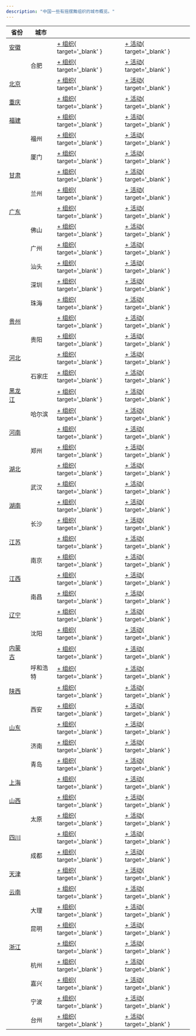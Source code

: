 ```yaml
---
description: "中国一些有摇摆舞组织的城市概览。"
---
```


| 省份 | 城市 | | |
| --- | --- | --- | --- |
| [安徽](index.md#anhui) | | [+ 组织](https://github.com/swingdance/orgs/issues/new?assignees=&labels=add+org&projects=&template=02-add_entity.yml&title=%5Bcn%5D%20%3CName%3E&region=cn&province=Anhui&city=){ target='_blank' } | [+ 活动](https://github.com/swingdance/events/issues/new?assignees=&labels=add+event&projects=&template=02-add_entity.yml&title=%5B2024%2Fcn%5D%20%3CName%3E&region=cn&province=Anhui&city=&org_id=&date_starts=2024-&date_ends=2024-){ target='_blank' } |
| | 合肥 | [+ 组织](https://github.com/swingdance/orgs/issues/new?assignees=&labels=add+org&projects=&template=02-add_entity.yml&title=%5Bcn%5D%20%3CName%3E&region=cn&province=Anhui&city=Hefei){ target='_blank' } | [+ 活动](https://github.com/swingdance/events/issues/new?assignees=&labels=add+event&projects=&template=02-add_entity.yml&title=%5B2024%2Fcn%5D%20%3CName%3E&region=cn&province=Anhui&city=Hefei&org_id=&date_starts=2024-&date_ends=2024-){ target='_blank' } |
| [北京](index.md#beijing) | | [+ 组织](https://github.com/swingdance/orgs/issues/new?assignees=&labels=add+org&projects=&template=02-add_entity.yml&title=%5Bcn%5D%20%3CName%3E&region=cn&province=Beijing&city=Beijing){ target='_blank' } | [+ 活动](https://github.com/swingdance/events/issues/new?assignees=&labels=add+event&projects=&template=02-add_entity.yml&title=%5B2024%2Fcn%5D%20%3CName%3E&region=cn&province=Beijing&city=Beijing&org_id=&date_starts=2024-&date_ends=2024-){ target='_blank' } |
| [重庆](index.md#chongqing) | | [+ 组织](https://github.com/swingdance/orgs/issues/new?assignees=&labels=add+org&projects=&template=02-add_entity.yml&title=%5Bcn%5D%20%3CName%3E&region=cn&province=Chongqing&city=Chongqing){ target='_blank' } | [+ 活动](https://github.com/swingdance/events/issues/new?assignees=&labels=add+event&projects=&template=02-add_entity.yml&title=%5B2024%2Fcn%5D%20%3CName%3E&region=cn&province=Chongqing&city=Chongqing&org_id=&date_starts=2024-&date_ends=2024-){ target='_blank' } |
| [福建](index.md#fujian) | | [+ 组织](https://github.com/swingdance/orgs/issues/new?assignees=&labels=add+org&projects=&template=02-add_entity.yml&title=%5Bcn%5D%20%3CName%3E&region=cn&province=Fujian&city=){ target='_blank' } | [+ 活动](https://github.com/swingdance/events/issues/new?assignees=&labels=add+event&projects=&template=02-add_entity.yml&title=%5B2024%2Fcn%5D%20%3CName%3E&region=cn&province=Fujian&city=&org_id=&date_starts=2024-&date_ends=2024-){ target='_blank' } |
| | 福州 | [+ 组织](https://github.com/swingdance/orgs/issues/new?assignees=&labels=add+org&projects=&template=02-add_entity.yml&title=%5Bcn%5D%20%3CName%3E&region=cn&province=Fujian&city=Fuzhou){ target='_blank' } | [+ 活动](https://github.com/swingdance/events/issues/new?assignees=&labels=add+event&projects=&template=02-add_entity.yml&title=%5B2024%2Fcn%5D%20%3CName%3E&region=cn&province=Fujian&city=Fuzhou&org_id=&date_starts=2024-&date_ends=2024-){ target='_blank' } |
| | 厦门 | [+ 组织](https://github.com/swingdance/orgs/issues/new?assignees=&labels=add+org&projects=&template=02-add_entity.yml&title=%5Bcn%5D%20%3CName%3E&region=cn&province=Fujian&city=Xiamen){ target='_blank' } | [+ 活动](https://github.com/swingdance/events/issues/new?assignees=&labels=add+event&projects=&template=02-add_entity.yml&title=%5B2024%2Fcn%5D%20%3CName%3E&region=cn&province=Fujian&city=Xiamen&org_id=&date_starts=2024-&date_ends=2024-){ target='_blank' } |
| [甘肃](index.md#gansu) | | [+ 组织](https://github.com/swingdance/orgs/issues/new?assignees=&labels=add+org&projects=&template=02-add_entity.yml&title=%5Bcn%5D%20%3CName%3E&region=cn&province=Gansu&city=){ target='_blank' } | [+ 活动](https://github.com/swingdance/events/issues/new?assignees=&labels=add+event&projects=&template=02-add_entity.yml&title=%5B2024%2Fcn%5D%20%3CName%3E&region=cn&province=Gansu&city=&org_id=&date_starts=2024-&date_ends=2024-){ target='_blank' } |
| | 兰州 | [+ 组织](https://github.com/swingdance/orgs/issues/new?assignees=&labels=add+org&projects=&template=02-add_entity.yml&title=%5Bcn%5D%20%3CName%3E&region=cn&province=Gansu&city=Lanzhou){ target='_blank' } | [+ 活动](https://github.com/swingdance/events/issues/new?assignees=&labels=add+event&projects=&template=02-add_entity.yml&title=%5B2024%2Fcn%5D%20%3CName%3E&region=cn&province=Gansu&city=Lanzhou&org_id=&date_starts=2024-&date_ends=2024-){ target='_blank' } |
| [广东](index.md#guangdong) | | [+ 组织](https://github.com/swingdance/orgs/issues/new?assignees=&labels=add+org&projects=&template=02-add_entity.yml&title=%5Bcn%5D%20%3CName%3E&region=cn&province=Guangdong&city=){ target='_blank' } | [+ 活动](https://github.com/swingdance/events/issues/new?assignees=&labels=add+event&projects=&template=02-add_entity.yml&title=%5B2024%2Fcn%5D%20%3CName%3E&region=cn&province=Guangdong&city=&org_id=&date_starts=2024-&date_ends=2024-){ target='_blank' } |
| | 佛山 | [+ 组织](https://github.com/swingdance/orgs/issues/new?assignees=&labels=add+org&projects=&template=02-add_entity.yml&title=%5Bcn%5D%20%3CName%3E&region=cn&province=Guangdong&city=Foshan){ target='_blank' } | [+ 活动](https://github.com/swingdance/events/issues/new?assignees=&labels=add+event&projects=&template=02-add_entity.yml&title=%5B2024%2Fcn%5D%20%3CName%3E&region=cn&province=Guangdong&city=Foshan&org_id=&date_starts=2024-&date_ends=2024-){ target='_blank' } |
| | 广州 | [+ 组织](https://github.com/swingdance/orgs/issues/new?assignees=&labels=add+org&projects=&template=02-add_entity.yml&title=%5Bcn%5D%20%3CName%3E&region=cn&province=Guangdong&city=Guangzhou){ target='_blank' } | [+ 活动](https://github.com/swingdance/events/issues/new?assignees=&labels=add+event&projects=&template=02-add_entity.yml&title=%5B2024%2Fcn%5D%20%3CName%3E&region=cn&province=Guangdong&city=Guangzhou&org_id=&date_starts=2024-&date_ends=2024-){ target='_blank' } |
| | 汕头 | [+ 组织](https://github.com/swingdance/orgs/issues/new?assignees=&labels=add+org&projects=&template=02-add_entity.yml&title=%5Bcn%5D%20%3CName%3E&region=cn&province=Guangdong&city=Shantou){ target='_blank' } | [+ 活动](https://github.com/swingdance/events/issues/new?assignees=&labels=add+event&projects=&template=02-add_entity.yml&title=%5B2024%2Fcn%5D%20%3CName%3E&region=cn&province=Guangdong&city=Shantou&org_id=&date_starts=2024-&date_ends=2024-){ target='_blank' } |
| | 深圳 | [+ 组织](https://github.com/swingdance/orgs/issues/new?assignees=&labels=add+org&projects=&template=02-add_entity.yml&title=%5Bcn%5D%20%3CName%3E&region=cn&province=Guangdong&city=Shenzhen){ target='_blank' } | [+ 活动](https://github.com/swingdance/events/issues/new?assignees=&labels=add+event&projects=&template=02-add_entity.yml&title=%5B2024%2Fcn%5D%20%3CName%3E&region=cn&province=Guangdong&city=Shenzhen&org_id=&date_starts=2024-&date_ends=2024-){ target='_blank' } |
| | 珠海 | [+ 组织](https://github.com/swingdance/orgs/issues/new?assignees=&labels=add+org&projects=&template=02-add_entity.yml&title=%5Bcn%5D%20%3CName%3E&region=cn&province=Guangdong&city=Zhuhai){ target='_blank' } | [+ 活动](https://github.com/swingdance/events/issues/new?assignees=&labels=add+event&projects=&template=02-add_entity.yml&title=%5B2024%2Fcn%5D%20%3CName%3E&region=cn&province=Guangdong&city=Zhuhai&org_id=&date_starts=2024-&date_ends=2024-){ target='_blank' } |
| [贵州](index.md#guizhou) | | [+ 组织](https://github.com/swingdance/orgs/issues/new?assignees=&labels=add+org&projects=&template=02-add_entity.yml&title=%5Bcn%5D%20%3CName%3E&region=cn&province=Guizhou&city=){ target='_blank' } | [+ 活动](https://github.com/swingdance/events/issues/new?assignees=&labels=add+event&projects=&template=02-add_entity.yml&title=%5B2024%2Fcn%5D%20%3CName%3E&region=cn&province=Guizhou&city=&org_id=&date_starts=2024-&date_ends=2024-){ target='_blank' } |
| | 贵阳 | [+ 组织](https://github.com/swingdance/orgs/issues/new?assignees=&labels=add+org&projects=&template=02-add_entity.yml&title=%5Bcn%5D%20%3CName%3E&region=cn&province=Guizhou&city=Guiyang){ target='_blank' } | [+ 活动](https://github.com/swingdance/events/issues/new?assignees=&labels=add+event&projects=&template=02-add_entity.yml&title=%5B2024%2Fcn%5D%20%3CName%3E&region=cn&province=Guizhou&city=Guiyang&org_id=&date_starts=2024-&date_ends=2024-){ target='_blank' } |
| [河北](index.md#hebei) | | [+ 组织](https://github.com/swingdance/orgs/issues/new?assignees=&labels=add+org&projects=&template=02-add_entity.yml&title=%5Bcn%5D%20%3CName%3E&region=cn&province=Hebei&city=){ target='_blank' } | [+ 活动](https://github.com/swingdance/events/issues/new?assignees=&labels=add+event&projects=&template=02-add_entity.yml&title=%5B2024%2Fcn%5D%20%3CName%3E&region=cn&province=Hebei&city=&org_id=&date_starts=2024-&date_ends=2024-){ target='_blank' } |
| | 石家庄 | [+ 组织](https://github.com/swingdance/orgs/issues/new?assignees=&labels=add+org&projects=&template=02-add_entity.yml&title=%5Bcn%5D%20%3CName%3E&region=cn&province=Hebei&city=Shijiazhuang){ target='_blank' } | [+ 活动](https://github.com/swingdance/events/issues/new?assignees=&labels=add+event&projects=&template=02-add_entity.yml&title=%5B2024%2Fcn%5D%20%3CName%3E&region=cn&province=Hebei&city=Shijiazhuang&org_id=&date_starts=2024-&date_ends=2024-){ target='_blank' } |
| [黑龙江](index.md#heilongjiang) | | [+ 组织](https://github.com/swingdance/orgs/issues/new?assignees=&labels=add+org&projects=&template=02-add_entity.yml&title=%5Bcn%5D%20%3CName%3E&region=cn&province=Heilongjiang&city=){ target='_blank' } | [+ 活动](https://github.com/swingdance/events/issues/new?assignees=&labels=add+event&projects=&template=02-add_entity.yml&title=%5B2024%2Fcn%5D%20%3CName%3E&region=cn&province=Heilongjiang&city=&org_id=&date_starts=2024-&date_ends=2024-){ target='_blank' } |
| | 哈尔滨 | [+ 组织](https://github.com/swingdance/orgs/issues/new?assignees=&labels=add+org&projects=&template=02-add_entity.yml&title=%5Bcn%5D%20%3CName%3E&region=cn&province=Heilongjiang&city=Harbin){ target='_blank' } | [+ 活动](https://github.com/swingdance/events/issues/new?assignees=&labels=add+event&projects=&template=02-add_entity.yml&title=%5B2024%2Fcn%5D%20%3CName%3E&region=cn&province=Heilongjiang&city=Harbin&org_id=&date_starts=2024-&date_ends=2024-){ target='_blank' } |
| [河南](index.md#henan) | | [+ 组织](https://github.com/swingdance/orgs/issues/new?assignees=&labels=add+org&projects=&template=02-add_entity.yml&title=%5Bcn%5D%20%3CName%3E&region=cn&province=Henan&city=){ target='_blank' } | [+ 活动](https://github.com/swingdance/events/issues/new?assignees=&labels=add+event&projects=&template=02-add_entity.yml&title=%5B2024%2Fcn%5D%20%3CName%3E&region=cn&province=Henan&city=&org_id=&date_starts=2024-&date_ends=2024-){ target='_blank' } |
| | 郑州 | [+ 组织](https://github.com/swingdance/orgs/issues/new?assignees=&labels=add+org&projects=&template=02-add_entity.yml&title=%5Bcn%5D%20%3CName%3E&region=cn&province=Henan&city=Zhengzhou){ target='_blank' } | [+ 活动](https://github.com/swingdance/events/issues/new?assignees=&labels=add+event&projects=&template=02-add_entity.yml&title=%5B2024%2Fcn%5D%20%3CName%3E&region=cn&province=Henan&city=Zhengzhou&org_id=&date_starts=2024-&date_ends=2024-){ target='_blank' } |
| [湖北](index.md#hubei) | | [+ 组织](https://github.com/swingdance/orgs/issues/new?assignees=&labels=add+org&projects=&template=02-add_entity.yml&title=%5Bcn%5D%20%3CName%3E&region=cn&province=Hubei&city=){ target='_blank' } | [+ 活动](https://github.com/swingdance/events/issues/new?assignees=&labels=add+event&projects=&template=02-add_entity.yml&title=%5B2024%2Fcn%5D%20%3CName%3E&region=cn&province=Hubei&city=&org_id=&date_starts=2024-&date_ends=2024-){ target='_blank' } |
| | 武汉 | [+ 组织](https://github.com/swingdance/orgs/issues/new?assignees=&labels=add+org&projects=&template=02-add_entity.yml&title=%5Bcn%5D%20%3CName%3E&region=cn&province=Hubei&city=Wuhan){ target='_blank' } | [+ 活动](https://github.com/swingdance/events/issues/new?assignees=&labels=add+event&projects=&template=02-add_entity.yml&title=%5B2024%2Fcn%5D%20%3CName%3E&region=cn&province=Hubei&city=Wuhan&org_id=&date_starts=2024-&date_ends=2024-){ target='_blank' } |
| [湖南](index.md#hunan) | | [+ 组织](https://github.com/swingdance/orgs/issues/new?assignees=&labels=add+org&projects=&template=02-add_entity.yml&title=%5Bcn%5D%20%3CName%3E&region=cn&province=Hunan&city=){ target='_blank' } | [+ 活动](https://github.com/swingdance/events/issues/new?assignees=&labels=add+event&projects=&template=02-add_entity.yml&title=%5B2024%2Fcn%5D%20%3CName%3E&region=cn&province=Hunan&city=&org_id=&date_starts=2024-&date_ends=2024-){ target='_blank' } |
| | 长沙 | [+ 组织](https://github.com/swingdance/orgs/issues/new?assignees=&labels=add+org&projects=&template=02-add_entity.yml&title=%5Bcn%5D%20%3CName%3E&region=cn&province=Hunan&city=Changsha){ target='_blank' } | [+ 活动](https://github.com/swingdance/events/issues/new?assignees=&labels=add+event&projects=&template=02-add_entity.yml&title=%5B2024%2Fcn%5D%20%3CName%3E&region=cn&province=Hunan&city=Changsha&org_id=&date_starts=2024-&date_ends=2024-){ target='_blank' } |
| [江苏](index.md#jiangsu) | | [+ 组织](https://github.com/swingdance/orgs/issues/new?assignees=&labels=add+org&projects=&template=02-add_entity.yml&title=%5Bcn%5D%20%3CName%3E&region=cn&province=Jiangsu&city=){ target='_blank' } | [+ 活动](https://github.com/swingdance/events/issues/new?assignees=&labels=add+event&projects=&template=02-add_entity.yml&title=%5B2024%2Fcn%5D%20%3CName%3E&region=cn&province=Jiangsu&city=&org_id=&date_starts=2024-&date_ends=2024-){ target='_blank' } |
| | 南京 | [+ 组织](https://github.com/swingdance/orgs/issues/new?assignees=&labels=add+org&projects=&template=02-add_entity.yml&title=%5Bcn%5D%20%3CName%3E&region=cn&province=Jiangsu&city=Nanjing){ target='_blank' } | [+ 活动](https://github.com/swingdance/events/issues/new?assignees=&labels=add+event&projects=&template=02-add_entity.yml&title=%5B2024%2Fcn%5D%20%3CName%3E&region=cn&province=Jiangsu&city=Nanjing&org_id=&date_starts=2024-&date_ends=2024-){ target='_blank' } |
| [江西](index.md#jiangxi) | | [+ 组织](https://github.com/swingdance/orgs/issues/new?assignees=&labels=add+org&projects=&template=02-add_entity.yml&title=%5Bcn%5D%20%3CName%3E&region=cn&province=Jiangxi&city=){ target='_blank' } | [+ 活动](https://github.com/swingdance/events/issues/new?assignees=&labels=add+event&projects=&template=02-add_entity.yml&title=%5B2024%2Fcn%5D%20%3CName%3E&region=cn&province=Jiangxi&city=&org_id=&date_starts=2024-&date_ends=2024-){ target='_blank' } |
| | 南昌 | [+ 组织](https://github.com/swingdance/orgs/issues/new?assignees=&labels=add+org&projects=&template=02-add_entity.yml&title=%5Bcn%5D%20%3CName%3E&region=cn&province=Jiangxi&city=Nanchang){ target='_blank' } | [+ 活动](https://github.com/swingdance/events/issues/new?assignees=&labels=add+event&projects=&template=02-add_entity.yml&title=%5B2024%2Fcn%5D%20%3CName%3E&region=cn&province=Jiangxi&city=Nanchang&org_id=&date_starts=2024-&date_ends=2024-){ target='_blank' } |
| [辽宁](index.md#liaoning) | | [+ 组织](https://github.com/swingdance/orgs/issues/new?assignees=&labels=add+org&projects=&template=02-add_entity.yml&title=%5Bcn%5D%20%3CName%3E&region=cn&province=Liaoning&city=){ target='_blank' } | [+ 活动](https://github.com/swingdance/events/issues/new?assignees=&labels=add+event&projects=&template=02-add_entity.yml&title=%5B2024%2Fcn%5D%20%3CName%3E&region=cn&province=Liaoning&city=&org_id=&date_starts=2024-&date_ends=2024-){ target='_blank' } |
| | 沈阳 | [+ 组织](https://github.com/swingdance/orgs/issues/new?assignees=&labels=add+org&projects=&template=02-add_entity.yml&title=%5Bcn%5D%20%3CName%3E&region=cn&province=Liaoning&city=Shenyang){ target='_blank' } | [+ 活动](https://github.com/swingdance/events/issues/new?assignees=&labels=add+event&projects=&template=02-add_entity.yml&title=%5B2024%2Fcn%5D%20%3CName%3E&region=cn&province=Liaoning&city=Shenyang&org_id=&date_starts=2024-&date_ends=2024-){ target='_blank' } |
| [内蒙古](index.md#neimenggu) | | [+ 组织](https://github.com/swingdance/orgs/issues/new?assignees=&labels=add+org&projects=&template=02-add_entity.yml&title=%5Bcn%5D%20%3CName%3E&region=cn&province=Neimenggu&city=){ target='_blank' } | [+ 活动](https://github.com/swingdance/events/issues/new?assignees=&labels=add+event&projects=&template=02-add_entity.yml&title=%5B2024%2Fcn%5D%20%3CName%3E&region=cn&province=Neimenggu&city=&org_id=&date_starts=2024-&date_ends=2024-){ target='_blank' } |
| | 呼和浩特 | [+ 组织](https://github.com/swingdance/orgs/issues/new?assignees=&labels=add+org&projects=&template=02-add_entity.yml&title=%5Bcn%5D%20%3CName%3E&region=cn&province=Neimenggu&city=Hohhot){ target='_blank' } | [+ 活动](https://github.com/swingdance/events/issues/new?assignees=&labels=add+event&projects=&template=02-add_entity.yml&title=%5B2024%2Fcn%5D%20%3CName%3E&region=cn&province=Neimenggu&city=Hohhot&org_id=&date_starts=2024-&date_ends=2024-){ target='_blank' } |
| [陕西](index.md#shaanxi) | | [+ 组织](https://github.com/swingdance/orgs/issues/new?assignees=&labels=add+org&projects=&template=02-add_entity.yml&title=%5Bcn%5D%20%3CName%3E&region=cn&province=Shaanxi&city=){ target='_blank' } | [+ 活动](https://github.com/swingdance/events/issues/new?assignees=&labels=add+event&projects=&template=02-add_entity.yml&title=%5B2024%2Fcn%5D%20%3CName%3E&region=cn&province=Shaanxi&city=&org_id=&date_starts=2024-&date_ends=2024-){ target='_blank' } |
| | 西安 | [+ 组织](https://github.com/swingdance/orgs/issues/new?assignees=&labels=add+org&projects=&template=02-add_entity.yml&title=%5Bcn%5D%20%3CName%3E&region=cn&province=Shaanxi&city=Xian){ target='_blank' } | [+ 活动](https://github.com/swingdance/events/issues/new?assignees=&labels=add+event&projects=&template=02-add_entity.yml&title=%5B2024%2Fcn%5D%20%3CName%3E&region=cn&province=Shaanxi&city=Xian&org_id=&date_starts=2024-&date_ends=2024-){ target='_blank' } |
| [山东](index.md#shandong) | | [+ 组织](https://github.com/swingdance/orgs/issues/new?assignees=&labels=add+org&projects=&template=02-add_entity.yml&title=%5Bcn%5D%20%3CName%3E&region=cn&province=Shandong&city=){ target='_blank' } | [+ 活动](https://github.com/swingdance/events/issues/new?assignees=&labels=add+event&projects=&template=02-add_entity.yml&title=%5B2024%2Fcn%5D%20%3CName%3E&region=cn&province=Shandong&city=&org_id=&date_starts=2024-&date_ends=2024-){ target='_blank' } |
| | 济南 | [+ 组织](https://github.com/swingdance/orgs/issues/new?assignees=&labels=add+org&projects=&template=02-add_entity.yml&title=%5Bcn%5D%20%3CName%3E&region=cn&province=Shandong&city=Jinan){ target='_blank' } | [+ 活动](https://github.com/swingdance/events/issues/new?assignees=&labels=add+event&projects=&template=02-add_entity.yml&title=%5B2024%2Fcn%5D%20%3CName%3E&region=cn&province=Shandong&city=Jinan&org_id=&date_starts=2024-&date_ends=2024-){ target='_blank' } |
| | 青岛 | [+ 组织](https://github.com/swingdance/orgs/issues/new?assignees=&labels=add+org&projects=&template=02-add_entity.yml&title=%5Bcn%5D%20%3CName%3E&region=cn&province=Shandong&city=Qingdao){ target='_blank' } | [+ 活动](https://github.com/swingdance/events/issues/new?assignees=&labels=add+event&projects=&template=02-add_entity.yml&title=%5B2024%2Fcn%5D%20%3CName%3E&region=cn&province=Shandong&city=Qingdao&org_id=&date_starts=2024-&date_ends=2024-){ target='_blank' } |
| [上海](index.md#shanghai) | | [+ 组织](https://github.com/swingdance/orgs/issues/new?assignees=&labels=add+org&projects=&template=02-add_entity.yml&title=%5Bcn%5D%20%3CName%3E&region=cn&province=Shanghai&city=Shanghai){ target='_blank' } | [+ 活动](https://github.com/swingdance/events/issues/new?assignees=&labels=add+event&projects=&template=02-add_entity.yml&title=%5B2024%2Fcn%5D%20%3CName%3E&region=cn&province=Shanghai&city=Shanghai&org_id=&date_starts=2024-&date_ends=2024-){ target='_blank' } |
| [山西](index.md#shanxi) | | [+ 组织](https://github.com/swingdance/orgs/issues/new?assignees=&labels=add+org&projects=&template=02-add_entity.yml&title=%5Bcn%5D%20%3CName%3E&region=cn&province=Shanxi&city=){ target='_blank' } | [+ 活动](https://github.com/swingdance/events/issues/new?assignees=&labels=add+event&projects=&template=02-add_entity.yml&title=%5B2024%2Fcn%5D%20%3CName%3E&region=cn&province=Shanxi&city=&org_id=&date_starts=2024-&date_ends=2024-){ target='_blank' } |
| | 太原 | [+ 组织](https://github.com/swingdance/orgs/issues/new?assignees=&labels=add+org&projects=&template=02-add_entity.yml&title=%5Bcn%5D%20%3CName%3E&region=cn&province=Shanxi&city=Taiyuan){ target='_blank' } | [+ 活动](https://github.com/swingdance/events/issues/new?assignees=&labels=add+event&projects=&template=02-add_entity.yml&title=%5B2024%2Fcn%5D%20%3CName%3E&region=cn&province=Shanxi&city=Taiyuan&org_id=&date_starts=2024-&date_ends=2024-){ target='_blank' } |
| [四川](index.md#sichuan) | | [+ 组织](https://github.com/swingdance/orgs/issues/new?assignees=&labels=add+org&projects=&template=02-add_entity.yml&title=%5Bcn%5D%20%3CName%3E&region=cn&province=Sichuan&city=){ target='_blank' } | [+ 活动](https://github.com/swingdance/events/issues/new?assignees=&labels=add+event&projects=&template=02-add_entity.yml&title=%5B2024%2Fcn%5D%20%3CName%3E&region=cn&province=Sichuan&city=&org_id=&date_starts=2024-&date_ends=2024-){ target='_blank' } |
| | 成都 | [+ 组织](https://github.com/swingdance/orgs/issues/new?assignees=&labels=add+org&projects=&template=02-add_entity.yml&title=%5Bcn%5D%20%3CName%3E&region=cn&province=Sichuan&city=Chengdu){ target='_blank' } | [+ 活动](https://github.com/swingdance/events/issues/new?assignees=&labels=add+event&projects=&template=02-add_entity.yml&title=%5B2024%2Fcn%5D%20%3CName%3E&region=cn&province=Sichuan&city=Chengdu&org_id=&date_starts=2024-&date_ends=2024-){ target='_blank' } |
| [天津](index.md#tianjin) | | [+ 组织](https://github.com/swingdance/orgs/issues/new?assignees=&labels=add+org&projects=&template=02-add_entity.yml&title=%5Bcn%5D%20%3CName%3E&region=cn&province=Tianjin&city=Tianjin){ target='_blank' } | [+ 活动](https://github.com/swingdance/events/issues/new?assignees=&labels=add+event&projects=&template=02-add_entity.yml&title=%5B2024%2Fcn%5D%20%3CName%3E&region=cn&province=Tianjin&city=Tianjin&org_id=&date_starts=2024-&date_ends=2024-){ target='_blank' } |
| [云南](index.md#yunnan) | | [+ 组织](https://github.com/swingdance/orgs/issues/new?assignees=&labels=add+org&projects=&template=02-add_entity.yml&title=%5Bcn%5D%20%3CName%3E&region=cn&province=Yunnan&city=){ target='_blank' } | [+ 活动](https://github.com/swingdance/events/issues/new?assignees=&labels=add+event&projects=&template=02-add_entity.yml&title=%5B2024%2Fcn%5D%20%3CName%3E&region=cn&province=Yunnan&city=&org_id=&date_starts=2024-&date_ends=2024-){ target='_blank' } |
| | 大理 | [+ 组织](https://github.com/swingdance/orgs/issues/new?assignees=&labels=add+org&projects=&template=02-add_entity.yml&title=%5Bcn%5D%20%3CName%3E&region=cn&province=Yunnan&city=Dali){ target='_blank' } | [+ 活动](https://github.com/swingdance/events/issues/new?assignees=&labels=add+event&projects=&template=02-add_entity.yml&title=%5B2024%2Fcn%5D%20%3CName%3E&region=cn&province=Yunnan&city=Dali&org_id=&date_starts=2024-&date_ends=2024-){ target='_blank' } |
| | 昆明 | [+ 组织](https://github.com/swingdance/orgs/issues/new?assignees=&labels=add+org&projects=&template=02-add_entity.yml&title=%5Bcn%5D%20%3CName%3E&region=cn&province=Yunnan&city=Kunming){ target='_blank' } | [+ 活动](https://github.com/swingdance/events/issues/new?assignees=&labels=add+event&projects=&template=02-add_entity.yml&title=%5B2024%2Fcn%5D%20%3CName%3E&region=cn&province=Yunnan&city=Kunming&org_id=&date_starts=2024-&date_ends=2024-){ target='_blank' } |
| [浙江](index.md#zhejiang) | | [+ 组织](https://github.com/swingdance/orgs/issues/new?assignees=&labels=add+org&projects=&template=02-add_entity.yml&title=%5Bcn%5D%20%3CName%3E&region=cn&province=Zhejiang&city=){ target='_blank' } | [+ 活动](https://github.com/swingdance/events/issues/new?assignees=&labels=add+event&projects=&template=02-add_entity.yml&title=%5B2024%2Fcn%5D%20%3CName%3E&region=cn&province=Zhejiang&city=&org_id=&date_starts=2024-&date_ends=2024-){ target='_blank' } |
| | 杭州 | [+ 组织](https://github.com/swingdance/orgs/issues/new?assignees=&labels=add+org&projects=&template=02-add_entity.yml&title=%5Bcn%5D%20%3CName%3E&region=cn&province=Zhejiang&city=Hangzhou){ target='_blank' } | [+ 活动](https://github.com/swingdance/events/issues/new?assignees=&labels=add+event&projects=&template=02-add_entity.yml&title=%5B2024%2Fcn%5D%20%3CName%3E&region=cn&province=Zhejiang&city=Hangzhou&org_id=&date_starts=2024-&date_ends=2024-){ target='_blank' } |
| | 嘉兴 | [+ 组织](https://github.com/swingdance/orgs/issues/new?assignees=&labels=add+org&projects=&template=02-add_entity.yml&title=%5Bcn%5D%20%3CName%3E&region=cn&province=Zhejiang&city=Jiaxing){ target='_blank' } | [+ 活动](https://github.com/swingdance/events/issues/new?assignees=&labels=add+event&projects=&template=02-add_entity.yml&title=%5B2024%2Fcn%5D%20%3CName%3E&region=cn&province=Zhejiang&city=Jiaxing&org_id=&date_starts=2024-&date_ends=2024-){ target='_blank' } |
| | 宁波 | [+ 组织](https://github.com/swingdance/orgs/issues/new?assignees=&labels=add+org&projects=&template=02-add_entity.yml&title=%5Bcn%5D%20%3CName%3E&region=cn&province=Zhejiang&city=Ningbo){ target='_blank' } | [+ 活动](https://github.com/swingdance/events/issues/new?assignees=&labels=add+event&projects=&template=02-add_entity.yml&title=%5B2024%2Fcn%5D%20%3CName%3E&region=cn&province=Zhejiang&city=Ningbo&org_id=&date_starts=2024-&date_ends=2024-){ target='_blank' } |
| | 台州 | [+ 组织](https://github.com/swingdance/orgs/issues/new?assignees=&labels=add+org&projects=&template=02-add_entity.yml&title=%5Bcn%5D%20%3CName%3E&region=cn&province=Zhejiang&city=Taizhou){ target='_blank' } | [+ 活动](https://github.com/swingdance/events/issues/new?assignees=&labels=add+event&projects=&template=02-add_entity.yml&title=%5B2024%2Fcn%5D%20%3CName%3E&region=cn&province=Zhejiang&city=Taizhou&org_id=&date_starts=2024-&date_ends=2024-){ target='_blank' } |

